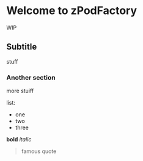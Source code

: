 # Welcome to zPodFactory

WIP

## Subtitle

stuff

### Another section

more stuiff

list:
- one
- two
- three

**bold**
*italic*


> famous quote


